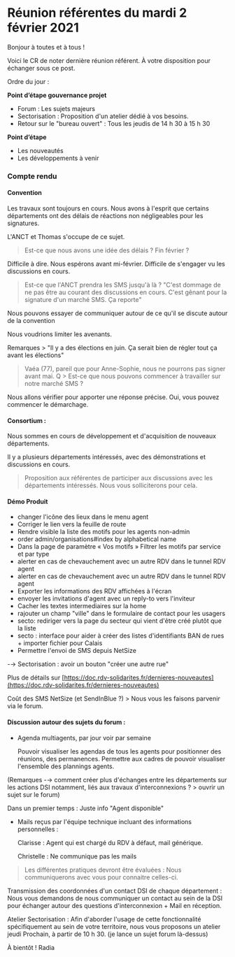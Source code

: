 # Réunion référentes du mardi 2 février 2021

Bonjour à toutes et à tous !

Voici le CR de noter dernière réunion référent. À votre disposition pour échanger sous ce post.

Ordre du jour :

**Point d’étape gouvernance projet**

* Forum : Les sujets majeurs 
* Sectorisation : Proposition d'un atelier dédié à vos besoins. 
* Retour sur le "bureau ouvert" : Tous les jeudis de 14 h 30 à 15 h 30 

**Point d’étape**

* Les nouveautés
* Les développements à venir

### Compte rendu

#### Convention

Les travaux sont toujours en cours. Nous avons à l'esprit que certains départements ont des délais de réactions non négligeables pour les signatures.

L'ANCT et Thomas s'occupe de ce sujet.

> Est-ce que nous avons une idée des délais ? Fin février ?

Difficile à dire. Nous espérons avant mi-février. Difficile de s'engager vu les discussions en cours.

> Est-ce que l'ANCT prendra les SMS jusqu'à là ? "C'est dommage de ne pas être au courant des discussions en cours. C'est gênant pour la signature d'un marché SMS. Ça reporte"

Nous pouvons essayer de communiquer autour de ce qu'il se discute autour de la convention

Nous voudrions limiter les avenants.

Remarques &gt; "Il y a des élections en juin. Ça serait bien de régler tout ça avant les élections"

> Vaéa \(77\), pareil que pour Anne-Sophie, nous ne pourrons pas signer avant mai. Q &gt; Est-ce que nous pouvons commencer à travailler sur notre marché SMS ?

Nous allons vérifier pour apporter une réponse précise. Oui, vous pouvez commencer le démarchage.

#### Consortium :

Nous sommes en cours de développement et d'acquisition de nouveaux départements.

Il y a plusieurs départements intéressés, avec des démonstrations et discussions en cours.

> Proposition aux référentes de participer aux discussions avec les départements intéressés. Nous vous solliciterons pour cela.

#### Démo Produit

* changer l'icône des lieux dans le menu agent
* Corriger le lien vers la feuille de route
* Rendre visible la liste des motifs pour les agents non-admin
* order admin/organisations\#index by alphabetical name
* Dans la page de paramètre « Vos motifs » Filtrer les motifs par service et par type
* alerter en cas de chevauchement avec un autre RDV dans le tunnel RDV agent
* alerter en cas de chevauchement avec un autre RDV dans le tunnel RDV agent
* Exporter les informations des RDV affichées à l'écran
* envoyer les invitations d'agent avec un reply-to vers l'inviteur
* Cacher les textes intermediaires sur la home
* rajouter un champ "ville" dans le formulaire de contact pour les usagers
* secto: rediriger vers la page du secteur qui vient d'être créé plutôt que la liste
* secto : interface pour aider à créer des listes d'identifiants BAN de rues + importer fichier pour Calais
* Permettre l'envoi de SMS depuis NetSize

-→ Sectorisation : avoir un bouton "créer une autre rue"

Plus de détails sur [https://doc.rdv-solidarites.fr/dernieres-nouveautes](https://doc.rdv-solidarites.fr/dernieres-nouveautes)

Coût des SMS NetSize \(et SendInBlue ?\) &gt; Nous vous les faisons parvenir via le forum.

#### Discussion autour des sujets du forum :

* Agenda multiagents, par jour voir par semaine 

  Pouvoir visualiser les agendas de tous les agents pour positionner des réunions, des permanences. Permettre aux cadres de pouvoir visualiser l'ensemble des plannings agents.

\(Remarques -→ comment créer plus d'échanges entre les départements sur les actions DSI notamment, liés aux travaux d'interconnexions ? &gt; ouvrir un sujet sur le forum\)

Dans un premier temps : Juste info "Agent disponible"

* Mails reçus par l'équipe technique incluant des informations personnelles :

  Clarisse : Agent qui est chargé du RDV à défaut, mail générique. 

  Christelle : Ne communique pas les mails 

> Les différentes pratiques devront être évaluées : Nous communiquerons avec vous pour connaitre celles-ci.

Transmission des coordonnées d'un contact DSI de chaque département : Nous vous demandons de nous communiquer un contact au sein de la DSI pour échanger autour des questions d'interconnexion + Mail en réception.

Atelier Sectorisation : Afin d'aborder l'usage de cette fonctionnalité spécifiquement au sein de votre territoire, nous vous proposons un atelier jeudi Prochain, à partir de 10 h 30. \(je lance un sujet forum là-dessus\)  


À bientôt ! Radia


